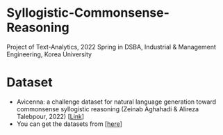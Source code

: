 # Syllogistic-Commonsense-Reasoning
Project of Text-Analytics, 2022 Spring in DSBA, Industrial &amp; Management Engineering, Korea University 

# Dataset
* Avicenna: a challenge dataset for natural language generation toward commonsense syllogistic reasoning (Zeinab Aghahadi & Alireza Talebpour, 2022) [[Link](https://www.tandfonline.com/doi/full/10.1080/11663081.2022.2041352?src=&journalCode=tncl20)]
* You can get the datasets from [[here](https://github.com/ZeinabAghahadi/Syllogistic-Commonsense-Reasoning)]

